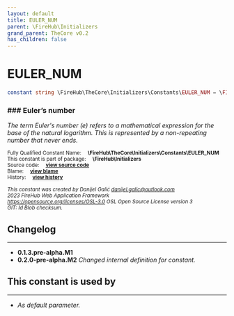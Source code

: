 ```yaml
---
layout: default
title: EULER_NUM
parent: \FireHub\Initializers
grand_parent: TheCore v0.2
has_children: false
---
```


<link rel="stylesheet" type="text/css" href="/css/style.css" />

# EULER_NUM

```php
constant string \FireHub\TheCore\Initializers\Constants\EULER_NUM = \FIREHUB_EULER_NUM
```

### ### Euler’s number

_The term Euler's number (e) refers to a mathematical expression for the base of the natural logarithm.
This is represented by a non-repeating number that never ends._

<sub>Fully Qualified Constant Name:  **\FireHub\TheCore\Initializers\Constants\EULER_NUM**</sub><br>
<sub>This constant is part of package:  **\FireHub\Initializers**</sub><br>
<sub>Source code:  **[view source code](https://github.com/The-FireHub-Project/TheCore/blob/v1.0/src/initializers/constants/math.php#L49)**</sub><br>
<sub>Blame:  **[view blame](https://github.com/The-FireHub-Project/TheCore/blame/v1.0/src/initializers/constants/math.php)**</sub><br>
<sub>History:  **[view history](https://github.com/The-FireHub-Project/TheCore/commits/v1.0/src/initializers/constants/math.php)**</sub><br>

<sub>_This constant was created by Danijel Galić <danijel.galic@outlook.com>_</sub><br>
<sub>_2023 FireHub Web Application Framework_</sub><br>
<sub>_<https://opensource.org/licenses/OSL-3.0> OSL Open Source License version 3_</sub><br>
<sub>_GIT: $Id$ Blob checksum._</sub><br>

## Changelog
***

* **0.1.3.pre-alpha.M1** 
* **0.2.0-pre-alpha.M2** _Changed internal definition for constant._


## This constant is used by
***

* *As default parameter.*

